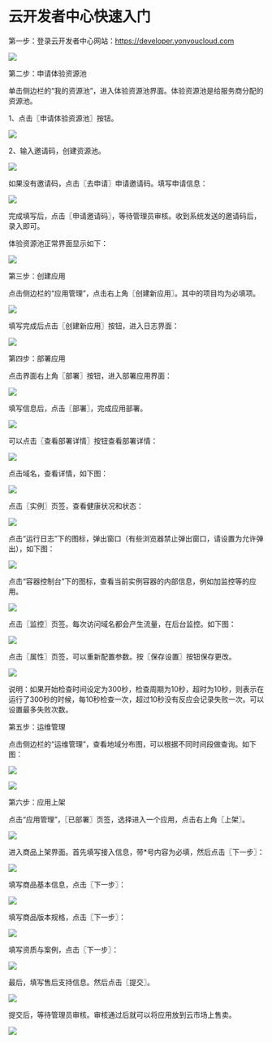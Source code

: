 # 云开发者中心快速入门

第一步：登录云开发者中心网站：https://developer.yonyoucloud.com

![](/articles/cloud/images/image2.png)

第二步：申请体验资源池

单击侧边栏的“我的资源池”，进入体验资源池界面。体验资源池是给服务商分配的资源池。

1、点击〖申请体验资源池〗按钮。

![](/articles/cloud/images/image3.png)

2、输入邀请码，创建资源池。

![](/articles/cloud/images/image4.png)

如果没有邀请码，点击〖去申请〗申请邀请码。填写申请信息：

![](/articles/cloud/images/image5.png)

完成填写后，点击〖申请邀请码〗，等待管理员审核。收到系统发送的邀请码后，录入即可。

体验资源池正常界面显示如下：

![](/articles/cloud/images/image6.png)

第三步：创建应用

点击侧边栏的“应用管理”，点击右上角〖创建新应用〗。其中的项目均为必填项。

![](/articles/cloud/images/image7.png)

填写完成后点击〖创建新应用〗按钮，进入日志界面：

![](/articles/cloud/images/image8.png)

第四步：部署应用

点击界面右上角〖部署〗按钮，进入部署应用界面：

![](/articles/cloud/images/image9.png)

填写信息后，点击〖部署〗，完成应用部署。

![](/articles/cloud/images/image10.png)

可以点击〖查看部署详情〗按钮查看部署详情：

![](/articles/cloud/images/image11.png)

点击域名，查看详情，如下图：

![](/articles/cloud/images/image12.png)

点击〖实例〗页签，查看健康状况和状态：

![](/articles/cloud/images/image13.png)

点击“运行日志”下的图标，弹出窗口（有些浏览器禁止弹出窗口，请设置为允许弹出），如下图：

![](/articles/cloud/images/image14.png)

点击“容器控制台”下的图标，查看当前实例容器的内部信息，例如加监控等的应用。

![](/articles/cloud/images/image15.png)

点击〖监控〗页签。每次访问域名都会产生流量，在后台监控。如下图：

![](/articles/cloud/images/image16.png)

点击〖属性〗页签，可以重新配置参数。按〖保存设置〗按钮保存更改。

![](/articles/cloud/images/image17.png)

说明：如果开始检查时间设定为300秒，检查周期为10秒，超时为10秒，则表示在运行了300秒的时候，每10秒检查一次，超过10秒没有反应会记录失败一次。可以设置最多失败次数。

第五步：运维管理

点击侧边栏的“运维管理”，查看地域分布图，可以根据不同时间段做查询。如下图：

![](/articles/cloud/images/image18.png)

![](/articles/cloud/images/image19.png)

第六步：应用上架

点击“应用管理”，〖已部署〗页签，选择进入一个应用，点击右上角〖上架〗。

![](/articles/cloud/images/image20.png)

进入商品上架界面。首先填写接入信息，带*号内容为必填，然后点击〖下一步〗：

![](/articles/cloud/images/image21.png)

填写商品基本信息，点击〖下一步〗：

![](/articles/cloud/images/image22.png)

填写商品版本规格，点击〖下一步〗：

![](/articles/cloud/images/image23.png)

填写资质与案例，点击〖下一步〗：

![](/articles/cloud/images/image24.png)

最后，填写售后支持信息。然后点击〖提交〗。

![](/articles/cloud/images/image25.png)

提交后，等待管理员审核。审核通过后就可以将应用放到云市场上售卖。

![](/articles/cloud/images/image26.png)










